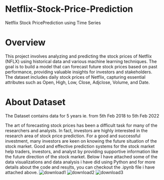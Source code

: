 # Netflix-Stock-Price-Prediction
 Netflix Stock PricePrediction using Time Series
 
# Overview
This project involves analyzing and predicting the stock prices of Netflix (NFLX) using historical data and various machine learning techniques. The goal is to build a model that can forecast future stock prices based on past performance, providing valuable insights for investors and stakeholders. The dataset includes daily stock prices of Netflix, capturing essential attributes such as Open, High, Low, Close, Adjclose, Volume, and Date.

# About Dataset
The Dataset contains data for 5 years ie. from 5th Feb 2018 to 5th Feb 2022

The art of forecasting stock prices has been a difficult task for many of the researchers and analysts. In fact, investors are highly interested in the research area of stock price prediction. For a good and successful investment, many investors are keen on knowing the future situation of the stock market. Good and effective prediction systems for the stock market help traders, investors, and analyst by providing supportive information like the future direction of the stock market.
Below I have attached some of the data visualizations and data analysis i have did using Python and for more details about the code and results, you can checkout the .ipynb file i have attached above.
![download1](https://github.com/user-attachments/assets/6fbf58b7-2c63-41e3-b5ff-07dd8e62a38f)
![download2](https://github.com/user-attachments/assets/f6573c9c-8341-4ac7-98d9-e1742dd5b826)
![download3](https://github.com/user-attachments/assets/b66df68d-3ff5-4724-9ae1-9d1b6f536e42)



